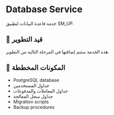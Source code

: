 # Database Service

خدمة قاعدة البيانات لتطبيق SM_UP.

## 🚧 قيد التطوير

هذه الخدمة ستتم إضافتها في المرحلة التالية من التطوير.

## 🎯 المكونات المخططة

- PostgreSQL database
- جداول المستخدمين
- جداول المعاملات والمدفوعات
- جداول سجل المعالجة
- Migration scripts
- Backup procedures
